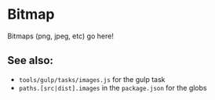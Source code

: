 # Bitmap

Bitmaps (png, jpeg, etc) go here!

## See also:

- `tools/gulp/tasks/images.js` for the gulp task
- `paths.[src|dist].images` in the `package.json` for the globs

